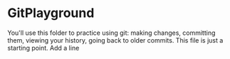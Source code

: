 # GitPlayground

You'll use this folder to practice using git: making changes, committing them, viewing your history, going back to older commits. This file is just a starting point.
Add a line


